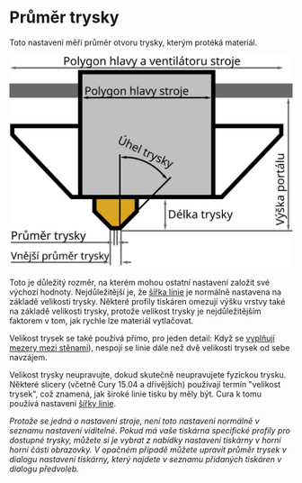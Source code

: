 Průměr trysky
====
Toto nastavení měří průměr otvoru trysky, kterým protéká materiál.

![Rozměry tiskové hlavy](../images/head_dimensions_cs.svg)

Toto je důležitý rozměr, na kterém mohou ostatní nastavení založit své výchozí hodnoty. Nejdůležitější je, že [šířka linie](../resolution/line_width.md) je normálně nastavena na základě velikosti trysky. Některé profily tiskáren omezují výšku vrstvy také na základě velikosti trysky, protože velikost trysky je nejdůležitějším faktorem v tom, jak rychle lze materiál vytlačovat.

Velikost trysek se také používá přímo, pro jeden detail: Když se [vyplňují mezery mezi stěnami](../shell/fill_perimeter_gaps.md)), nespojí se linie dále než dvě velikosti trysek od sebe navzájem.

Velikost trysky neupravujte, dokud skutečně neupravujete fyzickou trysku. Některé slicery (včetně Cury 15.04 a dřívějších) používají termín "velikost trysek", což znamená, jak široké linie tisku by měly být. Cura k tomu používá nastavení [šířky linie](../resolution/line_width.md).

*Protože se jedná o nastavení stroje, není toto nastavení normálně v seznamu nastavení viditelné. Pokud má vaše tiskárna specifické profily pro dostupné trysky, můžete si je vybrat z nabídky nastavení tiskárny v horní horní části obrazovky. V opačném případě můžete upravit průměr trysek v dialogu nastavení tiskárny, který najdete v seznamu přidaných tiskáren v dialogu předvoleb.*